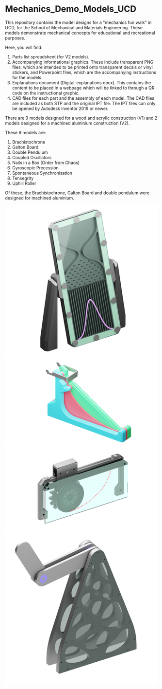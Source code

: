 # Mechanics_Demo_Models_UCD
This repository contains the model designs for a "mechanics fun walk" in UCD, for the School of Mechanical and Materials Engineering.
These models demonstrate mechanical concepts for educational and recreational purposes.

Here, you will find:
1. Parts list spreadsheet (for V2 models).
2. Accompanying informational graphics. These include transparent PNG files, which are intended to be printed onto transparent decals or vinyl stickers, and Powerpoint files, which are the accompanying instructions for the models.
3. Explanations document (Digital-explanations.docx). This contains the content to be placed in a webpage which will be linked to through a QR code on the instructional graphic.
4. CAD files for each part and the assembly of each model. The CAD files are included as both STP and the original IPT file. The IPT files can only be opened by Autodesk Inventor 2019 or newer.

There are 9 models designed for a wood and acrylic construction (V1) and 2 models designed for a machined aluminium construction (V2).

These 9 models are:
1. Brachistochrone
2. Galton Board
3. Double Pendulum
4. Coupled Oscillators
5. Nails in a Box (Order from Chaos)
6. Gyroscopic Precession
7. Spontaneous Synchronisation 
8. Tensegrity 
9. Uphill Roller

Of these, the Brachistochrone, Galton Board and double pendulum were designed for machined aluminium.

<img src="V2-Alu/GaltonBoard-V2/GaltonBoard-render-sticker.png">
<img src="V2-Alu/Brachistochrone-V2/BR-render-1.png">
<img src="V2-Alu/Brachistochrone-V2/BR-render-2.png">
<img src="/V2-Alu/DoublePendulum-V2/DoublePendulum-V2-renderwhitetransparent.png">
